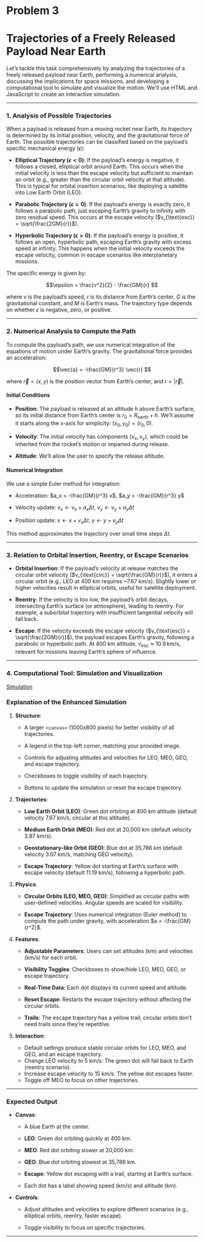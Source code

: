 # Problem 3

# Trajectories of a Freely Released Payload Near Earth

Let’s tackle this task comprehensively by analyzing the trajectories of a freely released payload near Earth, performing a numerical analysis, discussing the implications for space missions, and developing a computational tool to simulate and visualize the motion.
 We'll use HTML and JavaScript to create an interactive simulation.

---

### 1. Analysis of Possible Trajectories

When a payload is released from a moving rocket near Earth, its trajectory is determined by its initial position, velocity, and the gravitational force of Earth. 
The possible trajectories can be classified based on the payload’s specific mechanical energy ($\epsilon$):


- **Elliptical Trajectory ($\epsilon < 0$)**:
 If the payload’s energy is negative, it follows a closed, elliptical orbit around Earth. This occurs when the initial velocity is less than the escape velocity but sufficient to maintain an orbit (e.g., greater than the circular orbit velocity at that altitude). 
 This is typical for orbital insertion scenarios, like deploying a satellite into Low Earth Orbit (LEO).

- **Parabolic Trajectory ($\epsilon = 0$)**: 
If the payload’s energy is exactly zero, it follows a parabolic path, just escaping Earth’s gravity to infinity with zero residual speed. 
This occurs at the escape velocity ($v_{\text{esc}} = \sqrt{\frac{2GM}{r}}$).

- **Hyperbolic Trajectory ($\epsilon > 0$)**: 
If the payload’s energy is positive, it follows an open, hyperbolic path, escaping Earth’s gravity with excess speed at infinity. 
This happens when the initial velocity exceeds the escape velocity, common in escape scenarios like interplanetary missions.


The specific energy is given by:


$$\epsilon = \frac{v^2}{2} - \frac{GM}{r} $$


where $v$ is the payload’s speed, $r$ is its distance from Earth’s center, $G$ is the gravitational constant, and $M$ is Earth’s mass. 
The trajectory type depends on whether $\epsilon$ is negative, zero, or positive.

---

### 2. Numerical Analysis to Compute the Path


To compute the payload’s path, we use numerical integration of the equations of motion under Earth’s gravity.
 The gravitational force provides an acceleration:


$$\vec{a} = -\frac{GM}{r^3} \vec{r} $$


where $\vec{r} = (x, y)$ is the position vector from Earth’s center, and $r = |\vec{r}|$.

#### Initial Conditions


- **Position**: The payload is released at an altitude $h$ above Earth’s surface, so its initial distance from Earth’s center is $r_0 = R_{\text{earth}} + h$.
 We’ll assume it starts along the x-axis for simplicity: $(x_0, y_0) = (r_0, 0)$.

- **Velocity**: The initial velocity has components $(v_x, v_y)$, which could be inherited from the rocket’s motion or imparted during release.


- **Altitude**: We’ll allow the user to specify the release altitude.

#### Numerical Integration


We use a simple Euler method for integration:

- Acceleration:
 $a_x = -\frac{GM}{r^3} x$, $a_y = -\frac{GM}{r^3} y$

- Velocity update:
 $v_x \leftarrow v_x + a_x \Delta t$, $v_y \leftarrow v_y + a_y \Delta t$

- Position update:
 $x \leftarrow x + v_x \Delta t$, $y \leftarrow y + v_y \Delta t$


This method approximates the trajectory over small time steps $\Delta t$.

---

### 3. Relation to Orbital Insertion, Reentry, or Escape Scenarios


- **Orbital Insertion**: If the payload’s velocity at release matches the circular orbit velocity ($v_{\text{circ}} = \sqrt{\frac{GM}{r}}$), it enters a circular orbit (e.g., LEO at 400 km requires ~7.67 km/s). 
Slightly lower or higher velocities result in elliptical orbits, useful for satellite deployment.

- **Reentry**: If the velocity is too low, the payload’s orbit decays, intersecting Earth’s surface (or atmosphere), leading to reentry.
For example, a suborbital trajectory with insufficient tangential velocity will fall back.

- **Escape**: If the velocity exceeds the escape velocity ($v_{\text{esc}} = \sqrt{\frac{2GM}{r}}$), the payload escapes Earth’s gravity, following a parabolic or hyperbolic path. 
At 400 km altitude, $v_{\text{esc}} \approx 10.9 \, \text{km/s}$, relevant for missions leaving Earth’s sphere of influence.

---

### 4. Computational Tool: Simulation and Visualization

[Simulation](playloadsimulation.html)



### Explanation of the Enhanced Simulation

1. **Structure**:

   - A larger `<canvas>` (1000x800 pixels) for better visibility of all trajectories.

   - A legend in the top-left corner, matching your provided image.

   - Controls for adjusting altitudes and velocities for LEO, MEO, GEO, and escape trajectory.

   - Checkboxes to toggle visibility of each trajectory.

   - Buttons to update the simulation or reset the escape trajectory.


2. **Trajectories**:

   - **Low Earth Orbit (LEO)**: Green dot orbiting at 400 km altitude (default velocity 7.67 km/s, circular at this altitude).

   - **Medium Earth Orbit (MEO)**: Red dot at 20,000 km (default velocity 3.87 km/s).

   - **Geostationary-like Orbit (GEO)**: Blue dot at 35,786 km (default velocity 3.07 km/s, matching GEO velocity).

   - **Escape Trajectory**: Yellow dot starting at Earth’s surface with escape velocity (default 11.19 km/s), following a hyperbolic path.


3. **Physics**:


   - **Circular Orbits (LEO, MEO, GEO)**: Simplified as circular paths with user-defined velocities. Angular speeds are scaled for visibility.

   - **Escape Trajectory**: Uses numerical integration (Euler method) to compute the path under gravity, with acceleration $a = -\frac{GM}{r^2}$.

4. **Features**:


   - **Adjustable Parameters**: Users can set altitudes (km) and velocities (km/s) for each orbit.

   - **Visibility Toggles**: Checkboxes to show/hide LEO, MEO, GEO, or escape trajectory.

   - **Real-Time Data**: Each dot displays its current speed and altitude.

   - **Reset Escape**: Restarts the escape trajectory without affecting the circular orbits.

   - **Trails**: The escape trajectory has a yellow trail; circular orbits don’t need trails since they’re repetitive.


5. **Interaction**:

   - Default settings produce stable circular orbits for LEO, MEO, and GEO, and an escape trajectory.
   - Change LEO velocity to 5 km/s: The green dot will fall back to Earth (reentry scenario).
   - Increase escape velocity to 15 km/s: The yellow dot escapes faster.
   - Toggle off MEO to focus on other trajectories.

---

### Expected Output

- **Canvas**:
  - A blue Earth at the center.

  - **LEO**: Green dot orbiting quickly at 400 km.

  - **MEO**: Red dot orbiting slower at 20,000 km.

  - **GEO**: Blue dot orbiting slowest at 35,786 km.

  - **Escape**: Yellow dot escaping with a trail, starting at Earth’s surface.

  - Each dot has a label showing speed (km/s) and altitude (km).

- **Controls**:

  - Adjust altitudes and velocities to explore different scenarios (e.g., elliptical orbits, reentry, faster escape).

  - Toggle visibility to focus on specific trajectories.

---


